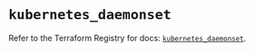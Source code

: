 # `kubernetes_daemonset`

Refer to the Terraform Registry for docs: [`kubernetes_daemonset`](https://registry.terraform.io/providers/hashicorp/kubernetes/2.28.0/docs/resources/daemonset).
